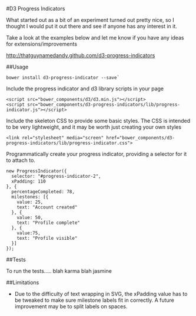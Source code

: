 #D3 Progress Indicators

What started out as a bit of an experiment turned out pretty nice, so I thought
I would put it out there and see if anyone has any interest in it.

Take a look at the examples below and let me know if you have any ideas for
extensions/improvements

http://thatguynamedandy.github.com/d3-progress-indicators

##Usage


    bower install d3-progress-indicator --save`

Include the progress indicator and d3 library scripts in your page

    <script src="bower_components/d3/d3.min.js"></script>
    <script src="bower_components/d3-progress-indicators/lib/progress-indicator.js"></script>

Include the skeleton CSS to provide some basic styles.
The CSS is intended to be very lightweight, and it may be worth just creating your own styles

    <link rel="stylesheet" media="screen" href="bower_components/d3-progress-indicators/lib/progress-indicator.css">

Programmatically create your progress indicator, providing a selector for it to attach to.

    new ProgressIndicator({
      selector: "#progress-indicator-2",
      xPadding: 110
    }, {
      percentageCompleted: 78,
      milestones: [{
        value: 25,
        text: "Account created"
      }, {
        value: 50,
        text: "Profile complete"
      }, {
        value:75,
        text: "Profile visible"
      }]
    });

##Tests

To run the tests..... blah karma blah jasmine

##Limitations
- Due to the difficulty of text wrapping in SVG, the xPadding value has to be
  tweaked to make sure milestone labels fit in correctly. A future improvement may
  be to split labels on spaces.
